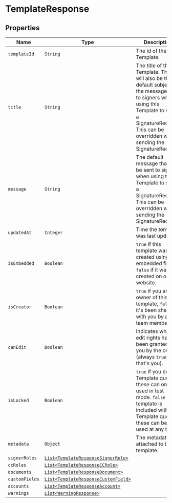 

# TemplateResponse



## Properties

Name | Type | Description | Notes
------------ | ------------- | ------------- | -------------
| `templateId` | ```String``` |  The id of the Template.  |  |
| `title` | ```String``` |  The title of the Template. This will also be the default subject of the message sent to signers when using this Template to send a SignatureRequest. This can be overridden when sending the SignatureRequest.  |  |
| `message` | ```String``` |  The default message that will be sent to signers when using this Template to send a SignatureRequest. This can be overridden when sending the SignatureRequest.  |  |
| `updatedAt` | ```Integer``` |  Time the template was last updated.  |  |
| `isEmbedded` | ```Boolean``` |  `true` if this template was created using an embedded flow, `false` if it was created on our website.  |  |
| `isCreator` | ```Boolean``` |  `true` if you are the owner of this template, `false` if it&#39;s been shared with you by a team member.  |  |
| `canEdit` | ```Boolean``` |  Indicates whether edit rights have been granted to you by the owner (always `true` if that&#39;s you).  |  |
| `isLocked` | ```Boolean``` |  `true` if you exceed Template quota; these can only be used in test mode. `false` if the template is included with the Template quota; these can be used at any time.  |  |
| `metadata` | ```Object``` |  The metadata attached to the template.  |  |
| `signerRoles` | [```List<TemplateResponseSignerRole>```](TemplateResponseSignerRole.md) |    |  |
| `ccRoles` | [```List<TemplateResponseCCRole>```](TemplateResponseCCRole.md) |    |  |
| `documents` | [```List<TemplateResponseDocument>```](TemplateResponseDocument.md) |    |  |
| `customFields` | [```List<TemplateResponseCustomField>```](TemplateResponseCustomField.md) |    |  |
| `accounts` | [```List<TemplateResponseAccount>```](TemplateResponseAccount.md) |    |  |
| `warnings` | [```List<WarningResponse>```](WarningResponse.md) |    |  |



